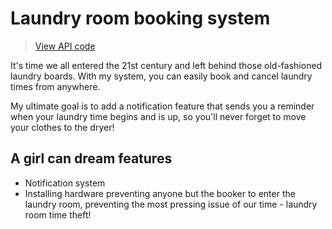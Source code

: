 # Laundry room booking system

> [View API code](https://github.com/stormstina/booking-system-api)

<!-- > [View laundry room booking application](https://laundry-room-booking-system-de2d4ba71aff.herokuapp.com) -->


It's time we all entered the 21st century and left behind those old-fashioned laundry boards. With my system, you can easily book and cancel laundry times from anywhere.

My ultimate goal is to add a notification feature that sends you a reminder when your laundry time begins and is up, so you'll never forget to move your clothes to the dryer! 


## A girl can dream features
* Notification system
* Installing hardware preventing anyone but the booker to enter the laundry room, preventing the most pressing issue of our time - laundry room time theft!
